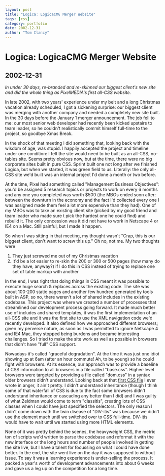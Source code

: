 ```yaml
---
layout: post
title: "Logica: LogicaCMG Merger Website"
tags: [css]
category: portfolio
date: 2002-12-31
author: "Tom Clancy"
---
```


# Logica: LogicaCMG Merger Website

## 2002-12-31

_In under 30 days, re-branded and re-skinned our biggest client's new site and did the whole thing as PixelMEDIA's first all-CSS website._

<p>In late 2002, with two years' experience under my belt and a long Christmas vacation already scheduled, I got a sickening surprise: our biggest client was merging with another company and needed a completely new site built. In the 30 days before the January 1 merger announcement. The job fell to me: our most senior web developer had recently been kicked upstairs to team leader, so he couldn't realistically commit himself full-time to the project, so goodbye Xmas Break.</p>
<p>In the shock of that meeting I did something that, looking back with the wisdom of age, was stupid. I happily accepted the project and timeline under one condition: I felt the site would need to be built as an all-CSS, no-tables site. Seems pretty obvious now, but at the time, there were no big corporate sites built in pure CSS. Sprint built one not long after we finished Logica, but when we started, it was green field to us. Literally: the only all-CSS site we'd built was an internal project I'd done a month or two before.</p>
<p>At the time, Pixel had something called "Management Business Objectives": you'd be assigned 5 research topics or projects to work on every 6 months and any one you completed was worth $500 (the MBOs ended soon after: between the downturn in the economy and the fact I'd collected every one I was assigned made them feel a lot more expensive than they had). One of my MBOs was to take an existing client site (picked by my good friend and team leader who made sure t pick the hardest one he could find) and rebuild it. The only concession was it did not have to work in Netscape 4 or IE4 on a Mac. Still painful, but I made it happen.</p>
<p>So when I was sitting in that meeting, my thought wasn't "Crap, this is our biggest client, don't want to screw this up." Oh no, not me. My two thoughts were</p>
<ol>
<li>They just screwed me out of my Christmas vacation</li>
<li>It'd be a lot easier to re-skin the 200 or 300 or 500 pages (how many do they have, anyway?) if I do this in CSS instead of trying to replace one set of table markup with another</li>
</ol>
<p>In the end, I was right that doing things in CSS meant it was possible to execute huge search &amp; replaces across the existing code. The site was about 100-200 static pages and another few hundred generated by tools built in ASP, so no, there weren't a lot of shared includes in the existing codebase. This project was where we created a number of processes that streamlined our development process going forward. It made much better use of includes and shared templates, it was the first implementation of an all-CSS site and it was the first site to use the XML navigation code we'd recently developed. It also defined how we approached different browsers; given my perverse nature, as soon as I was permitted to ignore Netscape 4 and IE4 Mac, they stopped being burdens and became interesting challenges. So I tried to make the site work as well as possible in browsers that didn't have "full" CSS support.</p>
<p>Nowadays it's called "graceful degradation". At the time it was just one idiot showing up at 6am (after an hour commute! Ah, to be young) so he could fight with browsers. At its essence, our approach was to provide a baseline of CSS information to all browsers in a file called "base.css". Higher-level browsers were targeted by providing a file called "dom.css" in a syntax older browsers didn't understand. Looking back at that <a href="http://web.archive.org/web/20060322011531/www.logicacmg.com/includes/dom.css" target="_blank">first CSS file</a> I ever wrote in anger, it ain't pretty. I didn't understand inheritance (though I think some of that waterfall of CSS is due to the fact some browsers didn't understand inheritance or cascading any better than I did) and I was guilty of what Zeldman would come to term "classitis", creating lots of CSS classes when I could have just specified the selectors. The only reason I didn't come down with the twin disease of "DIV-itis" was because we didn't use the element much until we switched over to CSS full-time. DIV-itis would have to wait until we started using more HTML elements.</p>
<p>None of it was pretty behind the scenes, the heavyweight CSS, the metric ton of scripts we'd written to parse the codebase and reformat it with the new interface or the long hours and number of people involved in getting the site live, but I have a talent for focussing on what I could have done better. In the end, the site went live on the day it was supposed to without issue. To say it was a learning experience is under-selling the process. It packed a year's worth of development advancements into about 6 weeks and gave us a leg up on the competition for a long time.</p>
